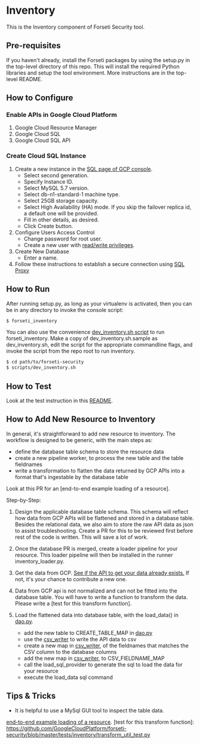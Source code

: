 # Inventory
This is the Inventory component of Forseti Security tool.

## Pre-requisites
If you haven't already, install the Forseti packages by using the setup.py in the top-level directory of this repo. This will install the required Python libraries and setup the tool environment. More instructions are in the top-level README.

## How to Configure

### Enable APIs in Google Cloud Platform
1. Google Cloud Resource Manager
2. Google Cloud SQL
3. Google Cloud SQL API

### Create Cloud SQL Instance
1. Create a new instance in the [SQL page of GCP console](https://console.cloud.google.com/sql).
    * Select second generation.
    * Specify Instance ID.
    * Select MySQL 5.7 version.
    * Select db-n1-standard-1 machine type.
    * Select 25GB storage capacity.
    * Select High Availability (HA) mode.  If you skip the failover replica id, a default one will be provided.
    * Fill in other details, as desired.
    * Click Create button.
2. Configure Users Access Control
    * Change password for root user.
    * Create a new user with [read/write privileges](https://cloud.google.com/sql/docs/mysql/users?hl=en_US#privileges).
3. Create New Database
    * Enter a name.
4. Follow these instructions to establish a secure connection using [SQL Proxy](https://cloud.google.com/sql/docs/mysql-connect-proxy#connecting_mysql_client)


## How to Run
After running setup.py, as long as your virtualenv is activated, then you can be in any directory to invoke the console script:

```sh
$ forseti_inventory
```

You can also use the convenience [dev_inventory.sh script](/scripts) to run forseti_inventory. Make a copy of dev_inventory.sh.sample as dev_inventory.sh, edit the script for the appropriate commandline flags, and invoke the script from the repo root to run inventory.

```sh
$ cd path/to/forseti-security
$ scripts/dev_inventory.sh
```

## How to Test
Look at the test instruction in this [README].

## How to Add New Resource to Inventory

In general, it's straightforward to add new resource to inventory.
The workflow is designed to be generic, with the main steps as:
* define the database table schema to store the resource data
* create a new pipeline worker, to process the new table and the table fieldnames
* write a transformation to flatten the data returned by GCP APIs into a format
that's ingestable by the database table

Look at this PR for an [end-to-end example loading of a resource].

Step-by-Step:
1. Design the applicable database table schema.  This schema will reflect
how data from GCP APIs will be flattened and stored in a database table.
Besides the relational data, we also aim to store the raw API data as json
to assist troubleshooting.  Create a PR for this to be reviewed first
before rest of the code is written.  This will save a lot of work.

2. Once the database PR is merged, create a loader pipeline for your resource.
This loader pipeline will then be installed in the runner inventory_loader.py.

3. Get the data from GCP.  [See if the API to get your data already exists.]
If not, it's your chance to contribute a new one.

4. Data from GCP api is not normalized and can not be fitted into the
database table.  You will have to write a function to transform the data.
Please write a [test for this transform function].

5. Load the flattened data into database table, with the load_data() in [dao.py].
    * add the new table to CREATE_TABLE_MAP in [dao.py]
    * use the [csv_writer] to write the API data to csv
    * create a new map in [csv_writer], of the fieldnames that matches the CSV column to the database columns
    * add the new map in [csv_writer], to CSV_FIELDNAME_MAP
    * call the load_sql_provider to generate the sql to load the data for your resource
    * execute the load_data sql command

## Tips & Tricks
* It is helpful to use a MySql GUI tool to inspect the table data.

[README]: https://github.com/GoogleCloudPlatform/forseti-security/blob/master/google/cloud/security/README.md#tests
[See if the API to get your data already exists.]: https://github.com/GoogleCloudPlatform/forseti-security/tree/master/google/cloud/security/common/gcp_api
[csv_writer]: https://github.com/GoogleCloudPlatform/forseti-security/blob/master/google/cloud/security/common/data_access/csv_writer.py
[dao.py]: https://github.com/GoogleCloudPlatform/forseti-security/blob/master/google/cloud/security/common/data_access/dao.py
[end-to-end example loading of a resource](https://github.com/GoogleCloudPlatform/forseti-security/pull/26).
[test for this transform function]: https://github.com/GoogleCloudPlatform/forseti-security/blob/master/tests/inventory/transform_util_test.py